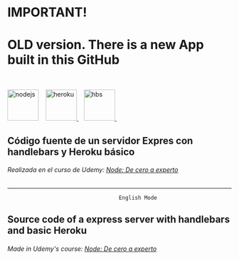 # IMPORTANT!
# OLD version. There is a new App built in this GitHub
<br>

<a href="https://nodejs.org" rel="nofollow"> <img src="https://camo.githubusercontent.com/985c3b14cd4b891dc32e0ae0a8ca5e20066d1af4cbebdb1937c4d0d2368719cc/68747470733a2f2f6e6f64656a732e6f72672f7374617469632f696d616765732f6c6f676f732f6e6f64656a732d6e65772d70616e746f6e652d77686974652e737667" alt="nodejs" width="70" height="70" data-canonical-src="https://nodejs.org/static/images/logos/nodejs-new-pantone-white.svg" style="max-width: 100%;"></a> &nbsp;&nbsp;
<a href="https://www.heroku.com/" rel="nofollow"> <img src="https://raw.githubusercontent.com/ivangabriele/vscode-heroku/master/res/icon.png" alt="heroku" width="70" height="70" style="max-width: 100%;"> </a> &nbsp;&nbsp;
<a href="https://handlebarsjs.com/" rel="nofollow"> <img src="https://cdn.iconscout.com/icon/free/png-256/handlebars-282936.png" alt="hbs" width="70" height="70" style="max-width: 100%;"> </a> &nbsp;&nbsp;


## Código fuente de un servidor Expres con handlebars y Heroku básico

###### Realizada en el curso de Udemy: [Node: De cero a experto](https://www.udemy.com/course/node-de-cero-a-experto/)

* * *
                                       English Mode


## Source code of a express server with handlebars and basic Heroku

###### Made in Udemy's course: [Node: De cero a experto](https://www.udemy.com/course/node-de-cero-a-experto/)

